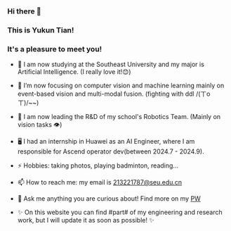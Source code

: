 ### Hi there 👋
### This is Yukun Tian!
### It's a pleasure to meet you!

- 👯 I am now studying at the Southeast University and my major is Artificial Intelligence. (I really love it!😊)  
- 🔭 I’m now focusing on computer vision and machine learning mainly on event-based vision and multi-modal fusion. (fighting with ddl /(ㄒoㄒ)/~~)  
- 🌱 I am now leading the R&D of my school's Robotics Team. (Mainly on vision tasks 👁)
- 🖥️ I had an internship in Huawei as an AI Engineer, where I am responsible for Ascend operator dev(between 2024.7 - 2024.9).
- ⚡ Hobbies: taking photos, playing badminton, reading...  
- 📫 How to reach me: my email is 213221787@seu.edu.cn  
- 💬 Ask me anything you are curious about! Find more on my [PW](https://ttiannaitt.github.io/)

-  ✨ On this website you can find #part# of my engineering and research work, but I will update it as soon as possible! ✨


<!--
**TTiannaiTT/TTiannaiTT** is a ✨ _special_ ✨ repository because its `README.md` (this file) appears on your GitHub profile.

Here are some ideas to get you started:

- 🔭 I’m currently working on ...
- 🌱 I’m currently learning ...
- 👯 I’m looking to collaborate on ...
- 🤔 I’m looking for help with ...
- 💬 Ask me about ...
- 📫 How to reach me: ...
- 😄 Pronouns: ...
- ⚡ Fun fact: ...
-->

